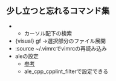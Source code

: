 ## 少し立つと忘れるコマンド集

- * カーソル配下の検索
- {visual} gf ->選択部分のファイル展開
- :source ~/.vimrcでvimrcの再読み込み
- aleの設定
  - [参考](https://github.com/w0rp/ale/pull/558/files)
  - ale_cpp_cpplint_filterで設定できる

